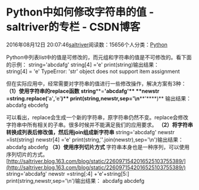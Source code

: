 
# Python中如何修改字符串的值 - saltriver的专栏 - CSDN博客


2016年08月12日 20:07:46[saltriver](https://me.csdn.net/saltriver)阅读数：15656个人分类：[Python																](https://blog.csdn.net/saltriver/article/category/6363186)



Python中列表list中的值是可修改的，而元组和字符串的值是不可修改的。看下面的示例：
string='abcdafg'
string[4] ='e'
print(string)输出结果：
string[4] = 'e'
TypeError: 'str' object does not support item assignment

但在实际应用中，经常需要对字符串的值进行一些修改操作，解决方案有3种：
**（1）使用字符串的replace函数**
**string****=****'abcdafg'**
**newstr =****string****.replace(****'a'****,****'e'****)**
**print****(****string****,****newstr****,****sep****=****'****\n****'****)**
输出结果：
abcdafg
ebcdefg

可以看出，replace会生成一个新的字符串，原字符串仍然不变。replace会修改字符串中所有相关的子串。很多时候并不能满足我们的应用要求。
**（2）将字符串转换成列表后修改值，然后用join组成新字符串**
string='abcdafg'
newstr =list(string)
newstr[4] ='e'
print(string,''.join(newstr),sep='\n')输出结果：
abcdafg
abcdefg
**（3）使用序列切片方式**
字符串本身也是一种序列，可以使用序列切片的方式。
[http://saltriver.blog.163.com/blog/static/2260971542016525103755389/](http://saltriver.blog.163.com/blog/static/2260971542016525103755389/)
string='abcdafg'
newstr =string[:4] +'e'+string[5:]
print(string,newstr,sep='\n')输出结果：
abcdafg
abcdefg



